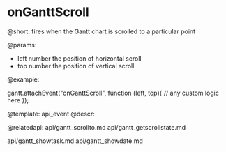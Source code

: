 onGanttScroll
=============

@short:
	fires when the Gantt chart is scrolled to a particular point

@params:
- left		number		the position of horizontal scroll
- top		number		the position of vertical scroll


@example:

gantt.attachEvent("onGanttScroll", function (left, top){
    // any custom logic here
});


@template:	api_event
@descr:

@relatedapi:
api/gantt_scrollto.md
api/gantt_getscrollstate.md

api/gantt_showtask.md
api/gantt_showdate.md


